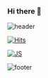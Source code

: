 ### Hi there 👋

![header](https://capsule-render.vercel.app/api?type=waving&color=timeGradient&height=300&section=header&text=DEV%20of%20SHIM&fontSize=70&animation=waving&descSize=30&rotate=3&descSize=20&desc=Welcome%20to%20My%20Page%20👨‍💻&fontAlignY=40)

[![Hits](https://hits.seeyoufarm.com/api/count/incr/badge.svg?url=https%3A%2F%2Fgithub.com%2FSangmin-SHIM&count_bg=%23477BE3&title_bg=%23555555&icon=&icon_color=%23E7E7E7&title=hits&edge_flat=false)](https://hits.seeyoufarm.com)

[![JS](https://img.shields.io/badge/JavaScript-F7DF1E?style=flat-square&logo=JavaScript&logoColor=black)](github.com/Joowon0220/TODO-List)






![footer](https://capsule-render.vercel.app/api?section=footer&type=waving&color=timeGradient)



